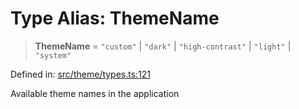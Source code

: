 # Type Alias: ThemeName

> **ThemeName** = `"custom"` \| `"dark"` \| `"high-contrast"` \| `"light"` \| `"system"`

Defined in: [src/theme/types.ts:121](https://github.com/Nick2bad4u/Uptime-Watcher/blob/8a1973382d5fe14c52996ecda381894eb7ecd4a6/src/theme/types.ts#L121)

Available theme names in the application
